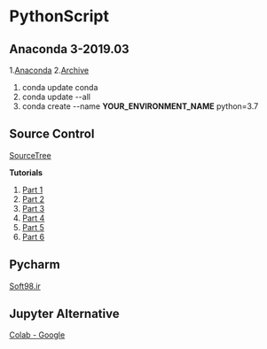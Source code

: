 # PythonScript

## Anaconda 3-2019.03

1.[Anaconda](https://www.anaconda.com)
2.[Archive](https://repo.anaconda.com/archive/)

1. conda update conda
2. conda update --all
3. conda create --name __YOUR_ENVIRONMENT_NAME__ python=3.7

## Source Control
[SourceTree](https://www.sourcetreeapp.com/)

__Tutorials__

1. [Part 1](https://www.youtube.com/watch?v=UD7PV8auGLg)
2. [Part 2](https://www.youtube.com/watch?v=sUAs0M_dSgE)
3. [Part 3](https://www.youtube.com/watch?v=-bk8TUGPA4g)
4. [Part 4](https://www.youtube.com/watch?v=1b0v46Biwa8)
5. [Part 5](https://www.youtube.com/watch?v=LPdYmpZE5VQ)
6. [Part 6](https://www.youtube.com/watch?v=OTyGEzxvK7k)

## Pycharm
[Soft98.ir](https://soft98.ir/software/programming/1652-pycharm.html)


## Jupyter Alternative
[Colab - Google](https://colab.research.google.com)
